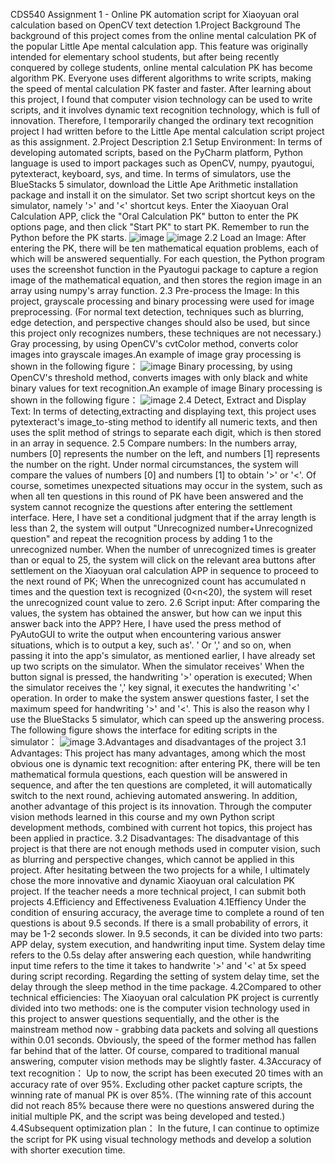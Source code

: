 CDS540 Assignment 1 - Online PK automation script for Xiaoyuan oral calculation based on OpenCV text detection
1.Project Background
    The background of this project comes from the online mental calculation PK of the popular Little Ape mental calculation app. This feature was originally intended for elementary school students, but after being recently conquered by college students, online mental calculation PK has become algorithm PK. Everyone uses different algorithms to write scripts, making the speed of mental calculation PK faster and faster. After learning about this project, I found that computer vision technology can be used to write scripts, and it involves dynamic text recognition technology, which is full of innovation. Therefore, I temporarily changed the ordinary text recognition project I had written before to the Little Ape mental calculation script project as this assignment.
2.Project Description
  2.1 Setup Environment:
    In terms of developing automated scripts, based on the PyCharm platform, Python language is used to import packages such as OpenCV, numpy, pyautogui, pytexteract, keyboard, sys, and time.
    In terms of simulators, use the BlueStacks 5 simulator, download the Little Ape Arithmetic installation package and install it on the simulator. Set two script shortcut keys on the simulator, namely '>' and '<' shortcut keys.
    Enter the Xiaoyuan Oral Calculation APP, click the "Oral Calculation PK" button to enter the PK options page, and then click "Start PK" to start PK. Remember to run the Python before the PK starts.
    ![image](https://github.com/user-attachments/assets/02f4bd3a-6802-483d-8479-4a3615d92413)
    ![image](https://github.com/user-attachments/assets/3c8e942b-30dd-49d0-af39-e3a3b11e08f8)
  2.2 Load an Image:
    After entering the PK, there will be ten mathematical equation problems, each of which will be answered sequentially.
    For each question, the Python program uses the screenshot function in the Pyautogui package to capture a region image of the mathematical equation, and then stores the region image in an array using numpy's array function.
  2.3 Pre-process the Image:
    In this project, grayscale processing and binary processing were used for image preprocessing. (For normal text detection, techniques such as blurring, edge detection, and perspective changes should also be used, but since this project only recognizes numbers, these techniques are not necessary.)
    Gray processing, by using OpenCV's cvtColor method, converts color images into grayscale images.An example of image gray processing is shown in the following figure：
    ![image](https://github.com/user-attachments/assets/ff70cf03-1d2c-47ab-b2d7-68092f55c7af)
    Binary processing, by using OpenCV's threshold method, converts images with only black and white binary values for text recognition.An example of image Binary processing is shown in the following figure：
    ![image](https://github.com/user-attachments/assets/659b79f5-7ac3-462e-a413-cbaf8207e503)
  2.4 Detect, Extract and Display Text:
    In terms of detecting,extracting and displaying text, this project uses pytexteract's image_to-sting method to identify all numeric texts, and then uses the split method of strings to separate each digit, which is then stored in an array in sequence.
  2.5 Compare numbers:
    In the numbers array, numbers [0] represents the number on the left, and numbers [1] represents the number on the right.
    Under normal circumstances, the system will compare the values of numbers [0] and numbers [1] to obtain '>' or '<'.
    Of course, sometimes unexpected situations may occur in the system, such as when all ten questions in this round of PK have been answered and the system cannot recognize the questions after entering the settlement interface. Here, I have set a conditional judgment that if the array length is less than 2, the system will output "Unrecognized number+Unrecognized question" and repeat the recognition process by adding 1 to the unrecognized number. When the number of unrecognized times is greater than or equal to 25, the system will click on the relevant area buttons after settlement on the Xiaoyuan oral calculation APP in sequence to proceed to the next round of PK; When the unrecognized count has accumulated n times and the question text is recognized (0<n<20), the system will reset the unrecognized count value to zero.
  2.6 Script input:
    After comparing the values, the system has obtained the answer, but how can we input this answer back into the APP? Here, I have used the press method of PyAutoGUI to write the output when encountering various answer situations, which is to output a key, such as'. ' Or ',' and so on, when passing it into the app's simulator, as mentioned earlier, I have already set up two scripts on the simulator. When the simulator receives' When the button signal is pressed, the handwriting '>' operation is executed; When the simulator receives the ',' key signal, it executes the handwriting '<' operation. In order to make the system answer questions faster, I set the maximum speed for handwriting '>' and '<'. This is also the reason why I use the BlueStacks 5 simulator, which can speed up the answering process.
    The following figure shows the interface for editing scripts in the simulator：
    ![image](https://github.com/user-attachments/assets/e2f6b209-b721-40bb-b489-53a3bf578668)
3.Advantages and disadvantages of the project
  3.1 Advantages:
    This project has many advantages, among which the most obvious one is dynamic text recognition: after entering PK, there will be ten mathematical formula questions, each question will be answered in sequence, and after the ten questions are completed, it will automatically switch to the next round, achieving automated answering. In addition, another advantage of this project is its innovation. Through the computer vision methods learned in this course and my own Python script development methods, combined with current hot topics, this project has been applied in practice.
  3.2 Disadvantages:
    The disadvantage of this project is that there are not enough methods used in computer vision, such as blurring and perspective changes, which cannot be applied in this project. After hesitating between the two projects for a while, I ultimately chose the more innovative and dynamic Xiaoyuan oral calculation PK project. If the teacher needs a more technical project, I can submit both projects
4.Efficiency and Effectiveness Evaluation
  4.1Effiency
    Under the condition of ensuring accuracy, the average time to complete a round of ten questions is about 9.5 seconds. If there is a small probability of errors, it may be 1-2 seconds slower. In 9.5 seconds, it can be divided into two parts: APP delay, system execution, and handwriting input time. System delay time refers to the 0.5s delay after answering each question, while handwriting input time refers to the time it takes to handwrite '>' and '<' at 5x speed during script recording.
    Regarding the setting of system delay time, set the delay through the sleep method in the time package.
  4.2Compared to other technical efficiencies:
    The Xiaoyuan oral calculation PK project is currently divided into two methods: one is the computer vision technology used in this project to answer questions sequentially, and the other is the mainstream method now - grabbing data packets and solving all questions within 0.01 seconds. Obviously, the speed of the former method has fallen far behind that of the latter. Of course, compared to traditional manual answering, computer vision methods may be slightly faster.
  4.3Accuracy of text recognition：
    Up to now, the script has been executed 20 times with an accuracy rate of over 95%. Excluding other packet capture scripts, the winning rate of manual PK is over 85%. (The winning rate of this account did not reach 85% because there were no questions answered during the initial multiple PK, and the script was being developed and tested.)
  4.4Subsequent optimization plan：
    In the future, I can continue to optimize the script for PK using visual technology methods and develop a solution with shorter execution time.
